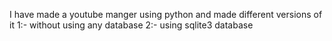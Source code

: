 I have made a youtube manger using python and made different versions of it 
1:- without using any database
2:- using sqlite3 database
